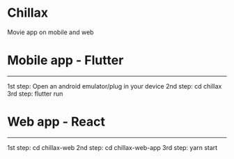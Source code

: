 # Chillax
Movie app on mobile and web

# Mobile app - Flutter
------------------------------
1st step: Open an android emulator/plug in your device
2nd step: cd chillax
3rd step: flutter run



# Web app - React
----------------------------------
1st step: cd chillax-web
2nd step: cd chillax-web-app
3rd step: yarn start

